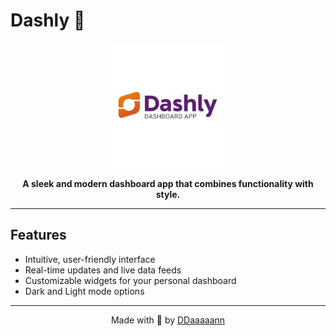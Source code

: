 # Dashly 🚀

<div align="center">
  <img src="./logo.png" alt="Dashly Logo" width="200"/>
</div>

<p align="center">
  <strong>A sleek and modern dashboard app that combines functionality with style.</strong>
</p>

---

## Features

- Intuitive, user-friendly interface
- Real-time updates and live data feeds
- Customizable widgets for your personal dashboard
- Dark and Light mode options

---

<p align="center"> Made with 🧡 by <a href="https://github.com/DDaaaaann">DDaaaaann</a></p>
